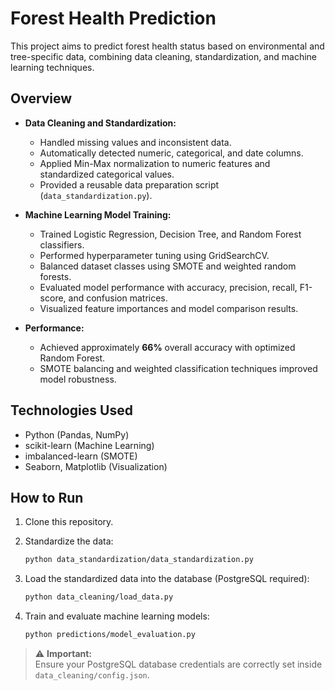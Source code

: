 # Forest Health Prediction

This project aims to predict forest health status based on environmental and tree-specific data, combining data cleaning, standardization, and machine learning techniques.

## Overview

- **Data Cleaning and Standardization:** 
    - Handled missing values and inconsistent data.
    - Automatically detected numeric, categorical, and date columns.
    - Applied Min-Max normalization to numeric features and standardized categorical values.
    - Provided a reusable data preparation script (`data_standardization.py`).

- **Machine Learning Model Training:**
    - Trained Logistic Regression, Decision Tree, and Random Forest classifiers.
    - Performed hyperparameter tuning using GridSearchCV.
    - Balanced dataset classes using SMOTE and weighted random forests.
    - Evaluated model performance with accuracy, precision, recall, F1-score, and confusion matrices.
    - Visualized feature importances and model comparison results.

- **Performance:**
    - Achieved approximately **66%** overall accuracy with optimized Random Forest.
    - SMOTE balancing and weighted classification techniques improved model robustness.

## Technologies Used

- Python (Pandas, NumPy)
- scikit-learn (Machine Learning)
- imbalanced-learn (SMOTE)
- Seaborn, Matplotlib (Visualization)

## How to Run

1. Clone this repository.

2. Standardize the data:
    ```bash
    python data_standardization/data_standardization.py
    ```

3. Load the standardized data into the database (PostgreSQL required):
    ```bash
    python data_cleaning/load_data.py
    ```

4. Train and evaluate machine learning models:
    ```bash
    python predictions/model_evaluation.py
    ```

> ⚠️ **Important:**  
> Ensure your PostgreSQL database credentials are correctly set inside `data_cleaning/config.json`.  



